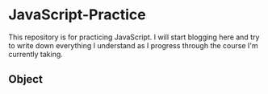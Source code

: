 # JavaScript-Practice
This repository is for practicing JavaScript. I will start blogging here and try to write down everything I understand as I progress through the course I'm currently taking.

## Object 
